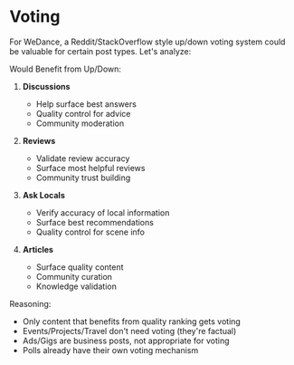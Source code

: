 # Voting

For WeDance, a Reddit/StackOverflow style up/down voting system could be valuable for certain post types. Let's analyze:

Would Benefit from Up/Down:

1. **Discussions**

   - Help surface best answers
   - Quality control for advice
   - Community moderation

2. **Reviews**

   - Validate review accuracy
   - Surface most helpful reviews
   - Community trust building

3. **Ask Locals**

   - Verify accuracy of local information
   - Surface best recommendations
   - Quality control for scene info

4. **Articles**
   - Surface quality content
   - Community curation
   - Knowledge validation

Reasoning:

- Only content that benefits from quality ranking gets voting
- Events/Projects/Travel don't need voting (they're factual)
- Ads/Gigs are business posts, not appropriate for voting
- Polls already have their own voting mechanism
